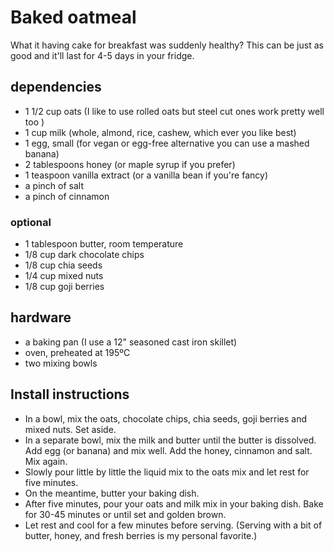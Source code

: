 # Baked oatmeal
What it having cake for breakfast was suddenly healthy?
This can be just as good and it'll last for 4-5 days in your fridge.

## dependencies
* 1 1/2 cup oats (I like to use rolled oats but steel cut ones work pretty well too )
* 1 cup milk (whole, almond, rice, cashew, which ever you like best)
* 1 egg, small (for vegan or egg-free alternative you can use a mashed banana)
* 2 tablespoons honey (or maple syrup if you prefer)
* 1 teaspoon vanilla extract (or a vanilla bean if you're fancy)
* a pinch of salt
* a pinch of cinnamon

### optional
* 1 tablespoon butter, room temperature
* 1/8 cup dark chocolate chips
* 1/8 cup chia seeds
* 1/4 cup mixed nuts
* 1/8 cup goji berries

## hardware
* a baking pan (I use a 12" seasoned cast iron skillet)
* oven, preheated at 195ºC
* two mixing bowls

## Install instructions
* In a bowl, mix the oats, chocolate chips, chia seeds, goji berries and mixed nuts. Set aside.
* In a separate bowl, mix the milk and butter until the butter is dissolved. Add egg (or banana) and mix well. Add the honey, cinnamon and salt. Mix again. 
* Slowly pour little by little the liquid mix to the oats mix and let rest for five minutes.
* On the meantime, butter your baking dish. 
* After five minutes, pour your oats and milk mix in your baking dish. Bake for 30-45 minutes or until set and golden brown.
* Let rest and cool for a few minutes before serving. (Serving with a bit of butter, honey, and fresh berries is my personal favorite.)

